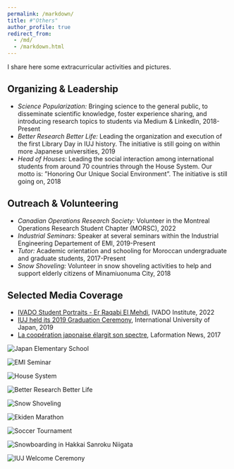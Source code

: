 ```yaml
---
permalink: /markdown/
title: #"Others"
author_profile: true
redirect_from: 
  - /md/
  - /markdown.html
---
```


I share here some extracurricular activities and pictures.

Organizing & Leadership
------
- *Science Popularization:* Bringing science to the general public, to disseminate scientific knowledge, foster experience sharing, and introducing research topics to students via Medium & LinkedIn, 2018-Present
- *Better Research Better Life:* Leading the organization and execution of the first Library Day in IUJ history. The initiative is still going on within more Japanese universities, 2019
- *Head of Houses:* Leading the social interaction among international students from around 70 countries through the House System. Our motto is: ”Honoring Our Unique Social Environment”. The initiative is still going on, 2018

Outreach & Volunteering
------
- *Canadian Operations Research Society:* Volunteer in the Montreal Operations Research Student Chapter (MORSC), 2022
- *Industrial Seminars:* Speaker at several seminars within the Industrial Engineering Departement of EMI, 2019-Present
- *Tutor:* Academic orientation and schooling for Moroccan undergraduate and graduate students, 2017-Present
- *Snow Shoveling:* Volunteer in snow shoveling activities to help and support elderly citizens of Minamiuonuma City, 2018

Selected Media Coverage
------
- [IVADO Student Portraits - Er Raqabi El Mehdi](https://ivado.ca/en/2022/07/25/ivado-student-portraits-er-raqabi-el-mehdi/), IVADO Institute, 2022
- [IUJ held its 2019 Graduation Ceremony](https://www.iuj.ac.jp/20190622-2/), International University of Japan, 2019
- [La coopération japonaise élargit son spectre](https://www.laformation.ma/actualites/3572-la-cooperation-japonaise-elargit-son-spectre.html), Laformation News, 2017


![Japan Elementary School](http://rqbmedi.github.io/images/7_Japan_Elementary_School.jpeg)

![EMI Seminar](http://rqbmedi.github.io/images/1_Seminar_Future_Engineers.jpeg)

![House System](http://rqbmedi.github.io/images/5_House_System.jpeg)

![Better Research Better Life](http://rqbmedi.github.io/images/4_Better_Research_Better_Life.jpeg)

![Snow Shoveling](http://rqbmedi.github.io/images/10_Snow_Shoveling.jpeg)

![Ekiden Marathon](http://rqbmedi.github.io/images/6_Ekiden_Marathon.jpeg)

![Soccer Tournament](http://rqbmedi.github.io/images/9_Soccer_Tournament_Champions.jpeg)

![Snowboarding in Hakkai Sanroku Niigata](http://rqbmedi.github.io/images/Snowboarding.jpeg)

![IUJ Welcome Ceremony](http://rqbmedi.github.io/images/11_IUJ_Welcome_Ceremony.jpeg)